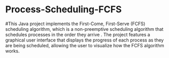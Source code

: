 # Process-Scheduling-FCFS



#This Java project implements the First-Come, First-Serve (FCFS) scheduling algorithm, which is a non-preemptive scheduling algorithm that schedules processes in the order they arrive . The project features a graphical user interface  that displays the progress of each process as they are being scheduled, allowing the user to visualize how the FCFS algorithm works.
